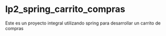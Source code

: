 # lp2_spring_carrito_compras
Este es un proyecto integral utilizando spring para desarrollar un carrito de compras
